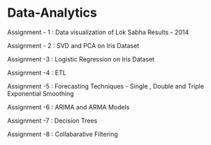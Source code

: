 # Data-Analytics
Assignment - 1 : Data visualization of Lok Sabha Results - 2014

Assignment - 2 : SVD and PCA on Iris Dataset

Assignment -3 : Logistic Regression on Iris Dataset

Assignment -4 : ETL

Assignment -5 : Forecasting Techniques - Single , Double and Triple Exponential Smoothing

Assignment -6 : ARIMA and ARMA Models

Assignment -7 : Decision Trees

Assignment -8 : Collabarative Filtering  

